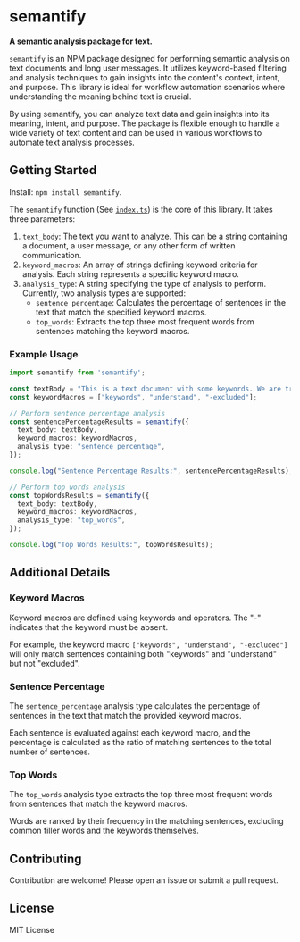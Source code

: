 # semantify
**A semantic analysis package for text.**

`semantify` is an NPM package designed for performing semantic analysis on text documents and long user messages. It utilizes keyword-based filtering and analysis techniques to gain insights into the content's context, intent, and purpose. This library is ideal for workflow automation scenarios where understanding the meaning behind text is crucial.

By using semantify, you can analyze text data and gain insights into its meaning, intent, and purpose. The package is flexible enough to handle a wide variety of text content and can be used in various workflows to automate text analysis processes.

## Getting Started

Install: `npm install semantify`.

The `semantify` function (See [`index.ts`](./src/index.ts)) is the core of this library. It takes three parameters:

1. `text_body`: The text you want to analyze. This can be a string containing a document, a user message, or any other form of written communication.
2. `keyword_macros`: An array of strings defining keyword criteria for analysis. Each string represents a specific keyword macro.
3. `analysis_type`: A string specifying the type of analysis to perform. Currently, two analysis types are supported:
    - `sentence_percentage`: Calculates the percentage of sentences in the text that match the specified keyword macros.
    - `top_words`: Extracts the top three most frequent words from sentences matching the keyword macros.

### Example Usage
```typescript
import semantify from 'semantify';

const textBody = "This is a text document with some keywords. We are trying to understand the meaning behind it. This sentence should be included. This sentence should be excluded.";
const keywordMacros = ["keywords", "understand", "-excluded"];

// Perform sentence percentage analysis
const sentencePercentageResults = semantify({
  text_body: textBody,
  keyword_macros: keywordMacros,
  analysis_type: "sentence_percentage",
});

console.log("Sentence Percentage Results:", sentencePercentageResults);

// Perform top words analysis
const topWordsResults = semantify({
  text_body: textBody,
  keyword_macros: keywordMacros,
  analysis_type: "top_words",
});

console.log("Top Words Results:", topWordsResults);
```
## Additional Details
### Keyword Macros
Keyword macros are defined using keywords and operators. The "-" indicates that the keyword must be absent.

For example, the keyword macro `["keywords", "understand", "-excluded"]` will only match sentences containing both "keywords" and "understand" but not "excluded".

### Sentence Percentage
The `sentence_percentage` analysis type calculates the percentage of sentences in the text that match the provided keyword macros.

Each sentence is evaluated against each keyword macro, and the percentage is calculated as the ratio of matching sentences to the total number of sentences.

### Top Words
The `top_words` analysis type extracts the top three most frequent words from sentences that match the keyword macros.

Words are ranked by their frequency in the matching sentences, excluding common filler words and the keywords themselves.

## Contributing
Contribution are welcome! Please open an issue or submit a pull request.

## License
MIT License
